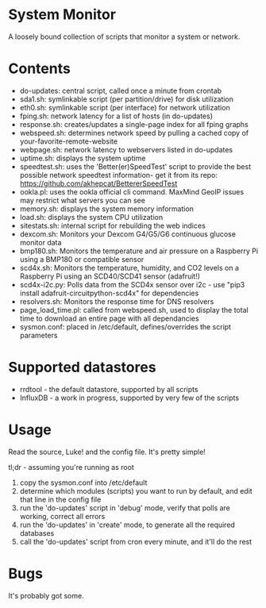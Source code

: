 # System Monitor

A loosely bound collection of scripts that monitor a system or network.

# Contents

* do-updates:  central script, called once a minute from crontab  
* sda1.sh: symlinkable script (per partition/drive) for disk utilization  
* eth0.sh: symlinkable script (per interface) for network utilization  
* fping.sh:  network latency for a list of hosts (in do-updates)  
* response.sh:  creates/updates a single-page index for all fping graphs
* webspeed.sh: determines network speed by pulling a cached copy of your-favorite-remote-website  
* webpage.sh: network latency to webservers listed in do-updates  
* uptime.sh: displays the system uptime  
* speedtest.sh: uses the 'Better(er)SpeedTest' script to provide the best possible network speedtest information- get it from its repo: https://github.com/akhepcat/BettererSpeedTest  
* ookla.pl:  uses the ookla official cli command.  MaxMind GeoIP issues may restrict what servers you can see
* memory.sh: displays the system memory information  
* load.sh: displays the system CPU utilization  
* sitestats.sh: internal script for rebuilding the web indices  
* dexcom.sh:  Monitors your Dexcom G4/G5/G6 continuous glucose monitor data
* bmp180.sh:  Monitors the temperature and air pressure on a Raspberry Pi using a BMP180 or compatible sensor
* scd4x.sh:   Monitors the temperature, humidity, and CO2 levels on a Raspberry Pi using an SCD40/SCD41 sensor (adafruit!)
* scd4x-i2c.py: Polls data from the SCD4x sensor over i2c - use "pip3 install adafruit-circuitpython-scd4x" for dependencies
* resolvers.sh: Monitors the response time for DNS resolvers
* page_load_time.pl:  called from webspeed.sh, used to display the total time to download an entire page with all dependancies  
* sysmon.conf:  placed in /etc/default, defines/overrides the script parameters  


# Supported datastores

* rrdtool - the default datastore, supported by all scripts 
* InfluxDB - a work in progress, supported by very few of the scripts

# Usage

Read the source, Luke! and the config file.  It's pretty simple!

tl;dr -  assuming you're running as root
1) copy the sysmon.conf  into  /etc/default
2) determine which modules (scripts) you want to run by default, and edit that line in the config file
3) run the 'do-updates' script in 'debug' mode, verify that polls are working, correct all errors
4) run the 'do-updates' in 'create' mode, to generate all the required databases
5) call the 'do-updates' script from cron every minute, and it'll do the rest

# Bugs

It's probably got some.   

